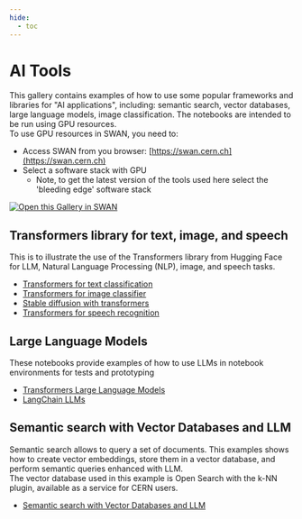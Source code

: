 ```yaml
---
hide:
  - toc
---
```


# AI Tools

This gallery contains examples of how to use some popular frameworks and libraries for "AI applications",
including: semantic search, vector databases, large language models, image classification.
The notebooks are intended to be run using GPU resources.  
To use GPU resources in SWAN, you need to:
  
* Access SWAN from you browser: [https://swan.cern.ch](https://swan.cern.ch)
* Select a software stack with GPU
  * Note, to get the latest version of the tools used here select the 'bleeding edge' software stack

[<img class="open_in_swan" data-path="DeepLearning-GPU" data-name="SWAN" alt="Open this Gallery in SWAN" src="https://swanserver.web.cern.ch/swanserver/images/badge_swan_white_150.png">][gallery_url]

## Transformers library for text, image, and speech
This is to illustrate the use of the Transformers library from Hugging Face for LLM, Natural Language Processing (NLP), image, and speech tasks.  

* [Transformers for text classification](GPU_and_data/AITools/Transformers_text_example.ipynb)
* [Transformers for image classifier](GPU_and_data/AITools/Transformers_image_example.ipynb)
* [Stable diffusion with transformers](GPU_and_data/AITools/Transformers_stable_diffusion_example.ipynb)
* [Transformers for speech recognition](GPU_and_data/AITools/Transformers_speech_recognition.ipynb)

## Large Language Models
These notebooks provide examples of how to use LLMs in notebook environments for tests and prototyping  

* [Transformers Large Language Models](GPU_and_data/AITools/Transformers_Large_Language_Models.ipynb)
* [LangChain LLMs](GPU_and_data/AITools/LangChain_LLMs.ipynb)

## Semantic search with Vector Databases and LLM
Semantic search allows to query a set of documents. This examples shows how to create
vector embeddings, store them in a vector database, and perform semantic queries enhanced with LLM.  
The vector database used in this example is Open Search with the k-NN plugin, available as a service for CERN users.  

* [Semantic search with Vector Databases and LLM](GPU_and_data/AITools/LangChain_OpenSearch_semantic_search_with_Vector_DB.ipynb)
  
[gallery_url]:https://swan-k8s.cern.ch/user-redirect/download?projurl=https://github.com/cerndb/NotebooksExamples.git

